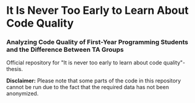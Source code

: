 # It Is Never Too Early to Learn About Code Quality
### Analyzing Code Quality of First-Year Programming Students and the Difference Between TA Groups

Official repository for "It is never too early to learn about code quality"-thesis.

**Disclaimer:** Please note that some parts of the code in this repository cannot be run due to the fact that the required data has not been anonymized.
